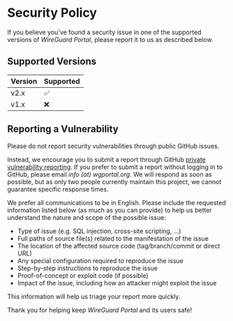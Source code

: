 # Security Policy

If you believe you've found a security issue in one of the supported versions of *WireGuard Portal*, please report it to us as described below.

## Supported Versions

| Version | Supported          |
|---------|--------------------|
| v2.x    | :white_check_mark: |
| v1.x    | :x:                |

## Reporting a Vulnerability

Please do not report security vulnerabilities through public GitHub issues. 

Instead, we encourage you to submit a report through GitHub [private vulnerability reporting](https://github.com/h44z/wg-portal/security).
If you prefer to submit a report without logging in to GitHub, please email *info (at) wgportal.org*. 
We will respond as soon as possible, but as only two people currently maintain this project, we cannot guarantee specific response times.

We prefer all communications to be in English.
Please include the requested information listed below (as much as you can provide) to help us better understand the nature and scope of the possible issue:

 - Type of issue (e.g. SQL injection, cross-site scripting, ...)
 - Full paths of source file(s) related to the manifestation of the issue
 - The location of the affected source code (tag/branch/commit or direct URL)
 - Any special configuration required to reproduce the issue
 - Step-by-step instructions to reproduce the issue
 - Proof-of-concept or exploit code (if possible)
 - Impact of the issue, including how an attacker might exploit the issue

This information will help us triage your report more quickly.

Thank you for helping keep *WireGuard Portal* and its users safe!
